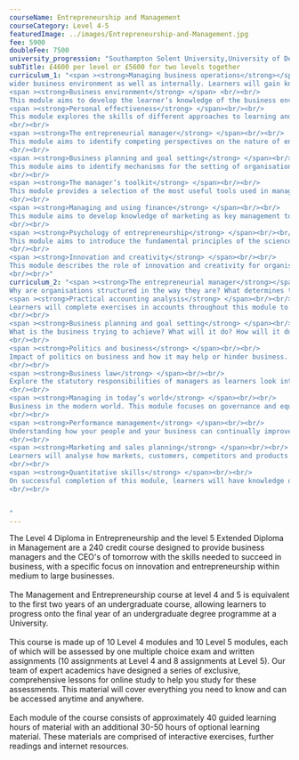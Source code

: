 ```yaml
---
courseName: Entrepreneurship and Management
courseCategory: Level 4-5
featuredImage: ../images/Entrepreneurship-and-Management.jpg
fee: 5900
doubleFee: 7500
university_progression: "Southampton Solent University,University of Derby,University of Lincoln,University of Central Lancashire (UCLan)"
subTitle: £4600 per level or £5600 for two levels together
curriculum_1: "<span ><strong>Managing business operations</strong></span> <br/><br/> This module aims to introduce learners to key aspects of all businesses and how they operate within the
wider business environment as well as internally. Learners will gain knowledge and understanding of key business functions and their importance to business success.<br/><br/>
<span ><strong>Business environment</strong> </span> <br/><br/>
This module aims to develop the learner’s knowledge of the business environment and its impact on organisations. This includes factors that shape the internal environment and other external influences. Using this knowledge, learners will be able to develop approaches for managing change.<br/><br/>
<span ><strong>Personal effectiveness</strong> </span><br/><br/>
This module explores the skills of different approaches to learning and examines the significance of time management. It investigates the skills managers need to develop to solve problems and to make decisions, as well as discussing the issue of management stress.
<br/><br/>
<span ><strong>The entrepreneurial manager</strong> </span><br/><br/>
This module aims to identify competing perspectives on the nature of entrepreneurial management as both a function and a process supporting the process of organisational change and development.
<br/><br/>
<span ><strong>Business planning and goal setting</strong> </span><br/><br/>
This module aims to identify mechanisms for the setting of organisational goals and their achievement as part of the process of business planning.
<br/><br/>
<span ><strong>The manager’s toolkit</strong> </span><br/><br/>
This module provides a selection of the most useful tools used in management and explores some of the uses of each. It aims to provide sufficient information to understand the principles behind each tool and enable them to be used with confidence. The module aims to help learners analyse situations within the organisation; develop solutions to organisational problems; evaluate an organisation’s position in its operating and competitive environment; and develop elements of an effective organisational strategy.
<br/><br/>
<span ><strong>Managing and using finance</strong> </span><br/><br/>
This module aims to develop knowledge of marketing as key management tool. This includes understanding the marketing planning process and the role of internal as well as external marketing. Using this knowledge, learners will be able to understand the value of marketing activities to an organisation.
<br/><br/>
<span ><strong>Psychology of entrepreneurship</strong> </span><br/><br/>
This module aims to introduce the fundamental principles of the science of psychology, relating them to the entrepreneurial perspective of business management.
<br/><br/>
<span ><strong>Innovation and creativity</strong> </span><br/><br/>
This module describes the role of innovation and creativity for organisations. It considers models used to help understand and recognise their importance, as well as techniques to facilitate their use as part of strategic development.
<br/><br/>"
curriculum_2: "<span ><strong>The entrepreneurial manager</strong></span> <br/><br/> What is an Entrepreneur? Examine the skills and qualities of entrepreneurship..<br/><br/> <span ><strong>Organisation structures</strong> </span> <br/><br/>
Why are organisations structured in the way they are? What determines the optimum structure and how does it differ between organisations? In this module, learners will look at the numerous models and theories that make up organisational structure.<br/><br/>
<span ><strong>Practical accounting analysis</strong> </span><br/><br/>
Learners will complete exercises in accounts throughout this module to understand what they are telling us and the actions that analysis can precipitate.
<br/><br/>
<span ><strong>Business planning and goal setting</strong> </span><br/><br/>
What is the business trying to achieve? What will it do? How will it do it? This module focuses on the creation of clear goals and clear plans to achieve a clear objective.
<br/><br/>
<span ><strong>Politics and business</strong> </span><br/><br/>
Impact of politics on business and how it may help or hinder business. This module will educate learners on economic impact, exports and government support.
<br/><br/>
<span ><strong>Business law</strong> </span><br/><br/>
Explore the statutory responsibilities of managers as learners look into the legalities of business and business executives.
<br/><br/>
<span ><strong>Managing in today’s world</strong> </span><br/><br/>
Business in the modern world. This module focuses on governance and equality as a means to do right in business.
<br/><br/>
<span ><strong>Performance management</strong> </span><br/><br/>
Understanding how your people and your business can continually improve together, learners will review reward structures, CPD, training and development to ensure high performance in business.
<br/><br/>
<span ><strong>Marketing and sales planning</strong> </span><br/><br/>
Learners will analyse how markets, customers, competitors and products can come together in a cohesive plan.
<br/><br/>
<span ><strong>Quantitative skills</strong> </span><br/><br/>
On successful completion of this module, learners will have knowledge of numeric exercises and will understand their use within the context of the business.
<br/><br/>


"
---
```


The Level 4 Diploma in Entrepreneurship and the level 5 Extended Diploma in Management are a 240 credit course designed to provide business managers and the CEO's of tomorrow with the skills needed to succeed in business, with a specific focus on innovation and entrepreneurship within medium to large businesses.
<br/><br/>
The Management and Entrepreneurship course at level 4 and 5 is equivalent to the first two years of an undergraduate course, allowing learners to progress onto the final year of an undergraduate degree programme at a University.
<br/><br/>
This course is made up of 10 Level 4 modules and 10 Level 5 modules, each of which will be assessed by one multiple choice exam and written assignments (10 assignments at Level 4 and 8 assignments at Level 5). Our team of expert academics have designed a series of exclusive, comprehensive lessons for online study to help you study for these assessments. This material will cover everything you need to know and can be accessed anytime and anywhere.
<br/><br/>
Each module of the course consists of approximately 40 guided learning hours of material with an additional 30-50 hours of optional learning material. These materials are comprised of interactive exercises, further readings and internet resources.